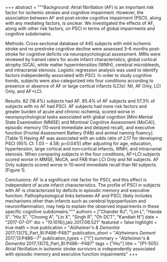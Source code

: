 +++
abstract = """Background: Atrial fibrillation (AF) is an important risk factor for ischemic strokes and cognitive impairment. However, the association between AF and post‐stroke cognitive impairment (PSCI), along with any mediating factors, is unclear. We investigated the effects of AF, along with other risk factors, on PSCI in terms of global impairments and cognitive subdomains.

Methods: Cross‐sectional database of 445 subjects with mild ischemic stroke and no prestroke cognitive decline were assessed 3–6 months post‐stroke for cognitive deficits via neuropsychological assessment. MRIs were reviewed by trained raters for acute infarct characteristics, global cortical atrophy (GCA), white matter hyperintensities (WMH), cerebral microbleeds, and intracranial stenosis. Logistic regression analysis was used to identify factors independently associated with PSCI. In order to study cognitive trends, subjects were also categorized into four conditions according to presence or absence of AF or large cortical infarcts (LCIs): Nil, AF Only, LCI Only, and AF+LCI.

Results: 82 (18.4%) subjects had AF. 85.4% of AF subjects and 57.3% of subjects with no AF had PSCI. AF subjects had more risk factors and greater burden of acute and chronic ischemia, scored worse in neuropsychological tasks associated with global cognition [Mini‐Mental State Examination (MMSE) and Montreal Cognitive Assessment (MoCA)], episodic memory (10‐word immediate and delayed recall), and executive function [Frontal Assessment Battery (FAB) and animal naming fluency].[Table 1] Having AF was associated with an odds ratio of 2.17 for developing PSCI (95% CI: 1.03 − 4.58; p=0.041)] after adjusting for age, education, hypertension, large cortical and non‐cortical infarcts, WMH, and intracranial stenosis. When comparing subjects in the four conditions, AF+LCI subjects scored worse in MMSE, MoCA, and FAB than LCI Only and Nil subjects. AF Only subjects scored worse in 10‐word immediate recall than Nil subjects. [Figure 1].

Conclusions: AF is a significant risk factor for PSCI, and this effect is independent of acute infarct characteristics. The profile of PSCI in subjects with AF is characterized by deficits in episodic memory and executive function. Pathophysiological links between AF and PSCI, likely includes mechanisms other than infarcts such as cerebral hypoperfusion and neuroinflammation, may help to explain the observed impairments in these specific cognitive subdomains."""
authors = ["Chander RJ", "Lim L", "Handa S", "Hiu S", "Choong A", "Lin X", "Singh R", "Oh DCT", "Kandiah N"]
date = "2017-07-01"
doi = "10.1016/j.jalz.2017.06.521"
featured = false
highlight = true
math = true
publication = "*Alzheimer's & Dementia* 2017;13(7S_Part_9):P486-P487"
publication_short = "*Alzheimers Dement* 2017;13:P486--7"
publication_types = ["1"]
summary = "*Alzheimer's & Dementia* 2017;13(7S_Part_9):P486--P487"
tags = ["Hiu"]
title = "[P1-505]: Atrial fibrillation in ischemic stroke survivors is independently associated with episodic memory and executive function impairments"
+++
